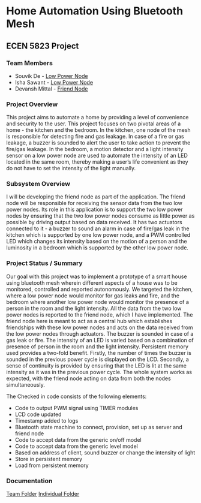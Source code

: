 # Home Automation Using Bluetooth Mesh
## ECEN 5823 Project

### Team Members

- Souvik De - [Low Power Node](https://github.com/CU-ECEN-5823/course-project-svikde)
- Isha Sawant - [Low Power Node](https://github.com/CU-ECEN-5823/course-project-IshaS27)
- Devansh Mittal - [Friend Node](https://github.com/CU-ECEN-5823/course-project-devmittal)

### Project Overview
This project aims to automate a home by providing a level of convenience and security to the user. This project focuses on two pivotal areas of a home - the kitchen and the bedroom. In the kitchen, one node of the mesh is responsible for detecting fire and gas leakage. In case of a fire or gas leakage, a buzzer is sounded to alert the user to take action to prevent the fire/gas leakage. In the bedroom, a motion detector and a light intensity sensor on a low power node are used to automate the intensity of an LED located in the same room, thereby making a user’s life convenient as they do not have to set the intensity of the light manually.

### Subsystem Overview

I will be developing the friend node as part of the application. The friend node will be responsible for receiving the sensor data from the two low power nodes. Its role in this application is to support the two low power nodes by ensuring that the two low power nodes consume as little power as possible by driving output based on data received. It has two actuators connected to it - a buzzer to sound an alarm in case of fire/gas leak in the kitchen which is supported by one low power node, and a PWM controlled LED which changes its intensity based on the motion of a person and the luminosity in a bedroom which is supported by the other low power node.  

### Project Status / Summary

Our goal with this project was to implement a prototype of a smart house using bluetooth mesh wherein different aspects of a house was to be monitored, controlled and reported autonomously. We targeted the kitchen, where a low power node would monitor for gas leaks and fire, and the bedroom where another low power node would monitor the presence of a person in the room and the light intensity. All the data from the two low power nodes is reported to the friend node, which I have implemented. The friend node here is meant to act as a central hub which establishes friendships with these low power nodes and acts on the data received from the low power nodes through actuators. The buzzer is sounded in case of a gas leak or fire. The intensity of an LED is varied based on a combination of presence of person in the room and the light intensity. Persistent memory used provides a two-fold benefit. Firstly, the number of times the buzzer is sounded in the previous power cycle is displayed on the LCD. Secondly, a sense of continuity is provided by ensuring that the LED is lit at the same intensity as it was in the previous power cycle. The whole system works as expected, with the friend node acting on data from both the nodes simultaneously.

The Checked in code consists of the following elements:

- Code to output PWM signal using TIMER modules
- LCD code updated
- Timestamp added to logs
- Bluetooth state machine to connect, provision, set up as server and friend node
- Code to accept data from the generic on/off model
- Code to accept data from the generic level model
- Based on address of client, sound buzzer or change the intensity of light
- Store in persistent memory
- Load from persistent memory

### Documentation

[Team Folder](https://drive.google.com/drive/u/1/folders/1Xr8iJkr0jLGmn8_0hWulgEYgaV0E8OCy)
[Individual Folder](https://drive.google.com/drive/u/1/folders/1KaiH6MU10pee8-20MCRns5au36piGTqI)
